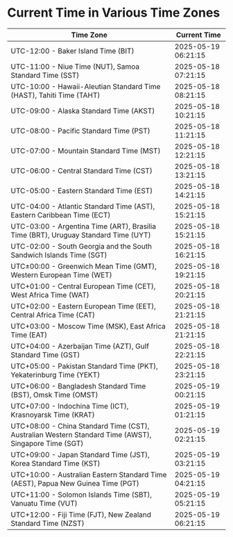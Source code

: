 # Current Time in Various Time Zones

| Time Zone | Current Time |
|-----------|--------------|
| UTC-12:00 - Baker Island Time (BIT) | 2025-05-19 06:21:15 |
| UTC-11:00 - Niue Time (NUT), Samoa Standard Time (SST) | 2025-05-18 07:21:15 |
| UTC-10:00 - Hawaii-Aleutian Standard Time (HAST), Tahiti Time (TAHT) | 2025-05-18 08:21:15 |
| UTC-09:00 - Alaska Standard Time (AKST) | 2025-05-18 10:21:15 |
| UTC-08:00 - Pacific Standard Time (PST) | 2025-05-18 11:21:15 |
| UTC-07:00 - Mountain Standard Time (MST) | 2025-05-18 12:21:15 |
| UTC-06:00 - Central Standard Time (CST) | 2025-05-18 13:21:15 |
| UTC-05:00 - Eastern Standard Time (EST) | 2025-05-18 14:21:15 |
| UTC-04:00 - Atlantic Standard Time (AST), Eastern Caribbean Time (ECT) | 2025-05-18 15:21:15 |
| UTC-03:00 - Argentina Time (ART), Brasília Time (BRT), Uruguay Standard Time (UYT) | 2025-05-18 15:21:15 |
| UTC-02:00 - South Georgia and the South Sandwich Islands Time (SGT) | 2025-05-18 16:21:15 |
| UTC±00:00 - Greenwich Mean Time (GMT), Western European Time (WET) | 2025-05-18 19:21:15 |
| UTC+01:00 - Central European Time (CET), West Africa Time (WAT) | 2025-05-18 20:21:15 |
| UTC+02:00 - Eastern European Time (EET), Central Africa Time (CAT) | 2025-05-18 21:21:15 |
| UTC+03:00 - Moscow Time (MSK), East Africa Time (EAT) | 2025-05-18 21:21:15 |
| UTC+04:00 - Azerbaijan Time (AZT), Gulf Standard Time (GST) | 2025-05-18 22:21:15 |
| UTC+05:00 - Pakistan Standard Time (PKT), Yekaterinburg Time (YEKT) | 2025-05-18 23:21:15 |
| UTC+06:00 - Bangladesh Standard Time (BST), Omsk Time (OMST) | 2025-05-19 00:21:15 |
| UTC+07:00 - Indochina Time (ICT), Krasnoyarsk Time (KRAT) | 2025-05-19 01:21:15 |
| UTC+08:00 - China Standard Time (CST), Australian Western Standard Time (AWST), Singapore Time (SGT) | 2025-05-19 02:21:15 |
| UTC+09:00 - Japan Standard Time (JST), Korea Standard Time (KST) | 2025-05-19 03:21:15 |
| UTC+10:00 - Australian Eastern Standard Time (AEST), Papua New Guinea Time (PGT) | 2025-05-19 04:21:15 |
| UTC+11:00 - Solomon Islands Time (SBT), Vanuatu Time (VUT) | 2025-05-19 05:21:15 |
| UTC+12:00 - Fiji Time (FJT), New Zealand Standard Time (NZST) | 2025-05-19 06:21:15 |
